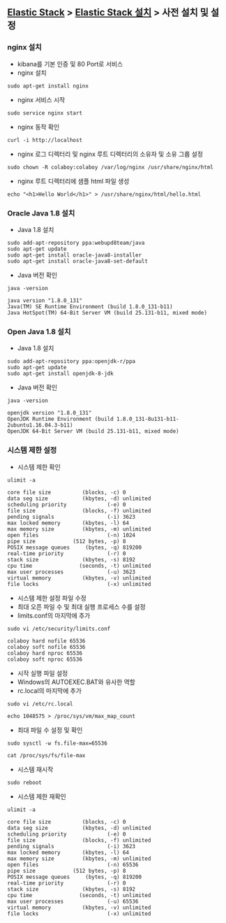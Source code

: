 ﻿## [Elastic Stack](https://github.com/colaboy2010hot/ElasticStack/blob/master/README.md) > [Elastic Stack 설치](https://github.com/colaboy2010hot/ElasticStack/blob/master/Install/README.md) > 사전 설치 및 설정

### nginx 설치

* kibana를 기본 인증 및 80 Port로 서비스
* nginx 설치
```
sudo apt-get install nginx
```
* nginx 서비스 시작
```
sudo service nginx start
```
* nginx 동작 확인
```
curl -i http://localhost
```
* nginx 로그 디렉터리 및 nginx 루트 디렉터리의 소유자 및 소유 그룹 설정
```
sudo chown -R colaboy:colaboy /var/log/nginx /usr/share/nginx/html
```
* nginx 루트 디렉터리에 샘플 html 파일 생성
```
echo "<h1>Hello World</h1>" > /usr/share/nginx/html/hello.html
```

### Oracle Java 1.8 설치

* Java 1.8 설치
```
sudo add-apt-repository ppa:webupd8team/java
sudo apt-get update
sudo apt-get install oracle-java8-installer
sudo apt-get install oracle-java8-set-default
```

* Java 버전 확인
```
java -version
```
```
java version "1.8.0_131"
Java(TM) SE Runtime Environment (build 1.8.0_131-b11)
Java HotSpot(TM) 64-Bit Server VM (build 25.131-b11, mixed mode)
```

### Open Java 1.8 설치

* Java 1.8 설치
```
sudo add-apt-repository ppa:openjdk-r/ppa
sudo apt-get update
sudo apt-get install openjdk-8-jdk
```

* Java 버전 확인
```
java -version
```
```
openjdk version "1.8.0_131"
OpenJDK Runtime Environment (build 1.8.0_131-8u131-b11-2ubuntu1.16.04.3-b11)
OpenJDK 64-Bit Server VM (build 25.131-b11, mixed mode)
```

### 시스템 제한 설정

* 시스템 제한 확인
```
ulimit -a
```
```
core file size          (blocks, -c) 0
data seg size           (kbytes, -d) unlimited
scheduling priority             (-e) 0
file size               (blocks, -f) unlimited
pending signals                 (-i) 3623
max locked memory       (kbytes, -l) 64
max memory size         (kbytes, -m) unlimited
open files                      (-n) 1024
pipe size            (512 bytes, -p) 8
POSIX message queues     (bytes, -q) 819200
real-time priority              (-r) 0
stack size              (kbytes, -s) 8192
cpu time               (seconds, -t) unlimited
max user processes              (-u) 3623
virtual memory          (kbytes, -v) unlimited
file locks                      (-x) unlimited

```

* 시스템 제한 설정 파일 수정
* 최대 오픈 파일 수 및 최대 실행 프로세스 수를 설정
* limits.conf의 마지막에 추가
```
sudo vi /etc/security/limits.conf
```
```
colaboy hard nofile 65536
colaboy soft nofile 65536
colaboy hard nproc 65536
colaboy soft nproc 65536
```

* 시작 실행 파일 설정
* Windows의 AUTOEXEC.BAT와 유사한 역할
* rc.local의 마지막에 추가
```
sudo vi /etc/rc.local
```
```
echo 1048575 > /proc/sys/vm/max_map_count
```

* 최대 파일 수 설정 및 확인
```
sudo sysctl -w fs.file-max=65536
```
```
cat /proc/sys/fs/file-max
```

* 시스템 재시작
```
sudo reboot
```

* 시스템 제한 재확인
```
ulimit -a
```
```
core file size          (blocks, -c) 0
data seg size           (kbytes, -d) unlimited
scheduling priority             (-e) 0
file size               (blocks, -f) unlimited
pending signals                 (-i) 3623
max locked memory       (kbytes, -l) 64
max memory size         (kbytes, -m) unlimited
open files                      (-n) 65536
pipe size            (512 bytes, -p) 8
POSIX message queues     (bytes, -q) 819200
real-time priority              (-r) 0
stack size              (kbytes, -s) 8192
cpu time               (seconds, -t) unlimited
max user processes              (-u) 65536
virtual memory          (kbytes, -v) unlimited
file locks                      (-x) unlimited

```